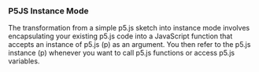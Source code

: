 
### P5JS Instance Mode
The transformation from a simple p5.js sketch into instance mode involves encapsulating your existing p5.js code into a JavaScript function that accepts an instance of p5.js (p) as an argument. You then refer to the p5.js instance (p) whenever you want to call p5.js functions or access p5.js variables.